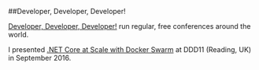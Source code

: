 ##Developer, Developer, Developer!

[Developer, Developer, Developer!](http://www.developerdeveloperdeveloper.com) run regular, free conferences around the world.

I presented [.NET Core at Scale with Docker Swarm](ddd11) at DDD11 (Reading, UK) in September 2016.